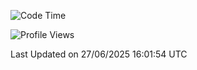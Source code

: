 <!--START_SECTION:waka-->
![Code Time](http://img.shields.io/badge/Code%20Time-3%2C022%20hrs%202%20mins-blue)

![Profile Views](http://img.shields.io/badge/Profile%20Views-0-blue)


 Last Updated on 27/06/2025 16:01:54 UTC
<!--END_SECTION:waka-->